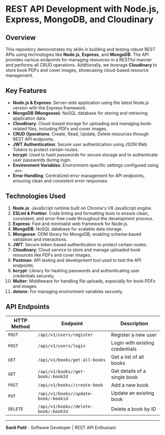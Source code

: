 # REST API Development with Node.js, Express, MongoDB, and Cloudinary

## Overview

This repository demonstrates my skills in building and testing robust REST APIs using technologies like **Node.js**, **Express**, and **MongoDB**. The API provides various endpoints for managing resources in a RESTful manner and performs all CRUD operations. Additionally, we leverage **Cloudinary** to store book PDFs and cover images, showcasing cloud-based resource management.

## Key Features

- **Node.js & Express**: Server-side application using the latest Node.js version with the Express framework.
- **MongoDB (Mongoose)**: NoSQL database for storing and retrieving application data.
- **Cloudinary**: Cloud-based storage for uploading and managing book-related files, including PDFs and cover images.
- **CRUD Operations**: Create, Read, Update, Delete resources through REST API endpoints.
- **JWT Authentication**: Secure user authentication using JSON Web Tokens to protect certain routes.
- **bcrypt**: Used to hash passwords for secure storage and to authenticate user passwords during login.
- **Environment Variables**: Environment-specific settings configured using `.env`.
- **Error Handling**: Centralized error management for API endpoints, ensuring clean and consistent error responses.

## Technologies Used

1. **Node.js**: JavaScript runtime built on Chrome's V8 JavaScript engine.
2. **ESLint & Prettier**: Code linting and formatting tools to ensure clean, consistent, and error-free code throughout the development process.
3. **Express**: Fast and minimalist web framework for Node.js.
4. **MongoDB**: NoSQL database for scalable data storage.
5. **Mongoose**: ODM library for MongoDB, enabling schema-based validation and interactions.
6. **JWT**: Secure token-based authentication to protect certain routes.
7. **Cloudinary**: Cloud service to store and manage uploaded book resources like PDFs and cover images.
8. **Postman**: API testing and development tool used to test the API endpoints.
9. **bcrypt**: Library for hashing passwords and authenticating user credentials securely.
10. **Multer**: Middleware for handling file uploads, especially for book PDFs and images.
11. **dotenv**: For managing environment variables securely.

## API Endpoints

| HTTP Method | Endpoint                             | Description                     |
| ----------- | ------------------------------------ | ------------------------------- |
| `POST`      | `/api/v1/users/register`             | Register a new user             |
| `POST`      | `/api/v1/users/login`                | Login with existing credentials |
| `GET`       | `/api/v1/books/get-all-books`        | Get a list of all books         |
| `GET`       | `/api/v1/books//get-book/:bookId`    | Get details of a single book    |
| `POST`      | `/api/v1/books//create-book`         | Add a new book                  |
| `PUT`       | `/api/v1/books//update-book/:bookid` | Update an existing book         |
| `DELETE`    | `/api/v1/books//delete-book/:bookId` | Delete a book by ID             |

<hr>

**Sanit Patil** - Software Developer | REST API Enthusiast

